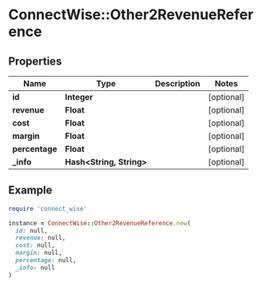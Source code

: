# ConnectWise::Other2RevenueReference

## Properties

| Name | Type | Description | Notes |
| ---- | ---- | ----------- | ----- |
| **id** | **Integer** |  | [optional] |
| **revenue** | **Float** |  | [optional] |
| **cost** | **Float** |  | [optional] |
| **margin** | **Float** |  | [optional] |
| **percentage** | **Float** |  | [optional] |
| **_info** | **Hash&lt;String, String&gt;** |  | [optional] |

## Example

```ruby
require 'connect_wise'

instance = ConnectWise::Other2RevenueReference.new(
  id: null,
  revenue: null,
  cost: null,
  margin: null,
  percentage: null,
  _info: null
)
```

